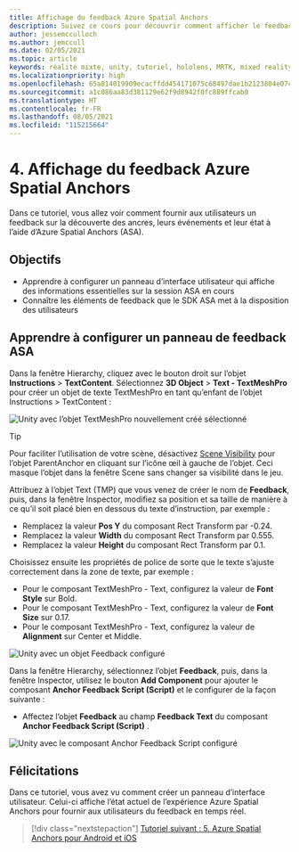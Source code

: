 ```yaml
---
title: Affichage du feedback Azure Spatial Anchors
description: Suivez ce cours pour découvrir comment afficher le feedback Azure Spatial Anchors dans une application de réalité mixte.
author: jessemcculloch
ms.author: jemccull
ms.date: 02/05/2021
ms.topic: article
keywords: réalité mixte, unity, tutoriel, hololens, MRTK, mixed reality toolkit, UWP, ancres spatiales Azure, sessions, éléments de feedback
ms.localizationpriority: high
ms.openlocfilehash: 65a814019909ecacffdd454171075c68497dae1b2123804e07ced1d7e100fdd8
ms.sourcegitcommit: a1c086aa83d381129e62f9d8942f0fc889ffcab0
ms.translationtype: HT
ms.contentlocale: fr-FR
ms.lasthandoff: 08/05/2021
ms.locfileid: "115215664"
---
```

# <a name="4-displaying-feedback-from-azure-spatial-anchors"></a>4. Affichage du feedback Azure Spatial Anchors

Dans ce tutoriel, vous allez voir comment fournir aux utilisateurs un feedback sur la découverte des ancres, leurs événements et leur état à l’aide d’Azure Spatial Anchors (ASA).

## <a name="objectives"></a>Objectifs

* Apprendre à configurer un panneau d’interface utilisateur qui affiche des informations essentielles sur la session ASA en cours
* Connaître les éléments de feedback que le SDK ASA met à la disposition des utilisateurs

## <a name="setting-up-asa-feedback-panel"></a>Apprendre à configurer un panneau de feedback ASA

Dans la fenêtre Hierarchy, cliquez avec le bouton droit sur l’objet **Instructions** > **TextContent**. Sélectionnez **3D Object** > **Text - TextMeshPro** pour créer un objet de texte TextMeshPro en tant qu’enfant de l’objet Instructions > TextContent :

![Unity avec l’objet TextMeshPro nouvellement créé sélectionné](images/mr-learning-asa/asa-04-section1-step1-1.png)

> [!TIP]
> Pour faciliter l’utilisation de votre scène, désactivez <a href="https://docs.unity3d.com/Manual/SceneVisibility.html" target="_blank">Scene Visibility</a> pour l’objet ParentAnchor en cliquant sur l’icône œil à gauche de l’objet. Ceci masque l’objet dans la fenêtre Scene sans changer sa visibilité dans le jeu.

Attribuez à l’objet Text (TMP) que vous venez de créer le nom de **Feedback**, puis, dans la fenêtre Inspector, modifiez sa position et sa taille de manière à ce qu’il soit placé bien en dessous du texte d’instruction, par exemple :

* Remplacez la valeur **Pos Y** du composant Rect Transform par -0.24.
* Remplacez la valeur **Width** du composant Rect Transform par 0.555.
* Remplacez la valeur **Height** du composant Rect Transform par 0.1.

Choisissez ensuite les propriétés de police de sorte que le texte s’ajuste correctement dans la zone de texte, par exemple :

* Pour le composant TextMeshPro - Text, configurez la valeur de **Font Style** sur Bold.
* Pour le composant TextMeshPro - Text, configurez la valeur de **Font Size** sur 0.17.
* Pour le composant TextMeshPro - Text, configurez la valeur de **Alignment** sur Center et Middle.

![Unity avec un objet Feedback configuré](images/mr-learning-asa/asa-04-section1-step1-2.png)

Dans la fenêtre Hierarchy, sélectionnez l’objet **Feedback**, puis, dans la fenêtre Inspector, utilisez le bouton **Add Component** pour ajouter le composant **Anchor Feedback Script (Script)** et le configurer de la façon suivante :

* Affectez l’objet **Feedback** au champ **Feedback Text** du composant **Anchor Feedback Script (Script)** .

![Unity avec le composant Anchor Feedback Script configuré](images/mr-learning-asa/asa-04-section1-step1-3.png)

## <a name="congratulations"></a>Félicitations

Dans ce tutoriel, vous avez vu comment créer un panneau d’interface utilisateur. Celui-ci affiche l’état actuel de l’expérience Azure Spatial Anchors pour fournir aux utilisateurs du feedback en temps réel.

> [!div class="nextstepaction"]
> [Tutoriel suivant : 5. Azure Spatial Anchors pour Android et iOS](mr-learning-asa-05.md)
